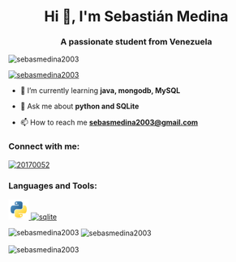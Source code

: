 <h1 align="center">Hi 👋, I'm Sebastián Medina</h1>
<h3 align="center">A passionate student from Venezuela</h3>

<p align="left"> <img src="https://komarev.com/ghpvc/?username=sebasmedina2003&label=Profile%20views&color=0e75b6&style=flat" alt="sebasmedina2003" /> </p>

<p align="left"> <a href="https://github.com/ryo-ma/github-profile-trophy"><img src="https://github-profile-trophy.vercel.app/?username=sebasmedina2003" alt="sebasmedina2003" /></a> </p>

- 🌱 I’m currently learning **java, mongodb, MySQL**

- 💬 Ask me about **python and SQLite**

- 📫 How to reach me **sebasmedina2003@gmail.com**

<h3 align="left">Connect with me:</h3>
<p align="left">
<a href="https://stackoverflow.com/users/20170052" target="blank"><img align="center" src="https://raw.githubusercontent.com/rahuldkjain/github-profile-readme-generator/master/src/images/icons/Social/stack-overflow.svg" alt="20170052" height="30" width="40" /></a>
</p>

<h3 align="left">Languages and Tools:</h3>
<p align="left"> <a href="https://www.python.org" target="_blank" rel="noreferrer"> <img src="https://raw.githubusercontent.com/devicons/devicon/master/icons/python/python-original.svg" alt="python" width="40" height="40"/> </a> <a href="https://www.sqlite.org/" target="_blank" rel="noreferrer"> <img src="https://www.vectorlogo.zone/logos/sqlite/sqlite-icon.svg" alt="sqlite" width="40" height="40"/> </a> </p>

<p><img align="left" src="https://github-readme-stats.vercel.app/api/top-langs?username=sebasmedina2003&show_icons=true&locale=en&layout=compact" alt="sebasmedina2003" /></p>

<p>&nbsp;<img align="center" src="https://github-readme-stats.vercel.app/api?username=sebasmedina2003&show_icons=true&locale=en" alt="sebasmedina2003" /></p>

<p><img align="center" src="https://github-readme-streak-stats.herokuapp.com/?user=sebasmedina2003&" alt="sebasmedina2003" /></p>
